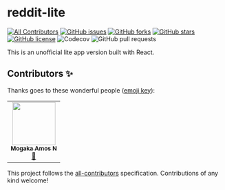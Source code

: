 # reddit-lite
<!-- ALL-CONTRIBUTORS-BADGE:START - Do not remove or modify this section -->
[![All Contributors](https://img.shields.io/badge/all_contributors-1-orange.svg?style=flat-square)](#contributors-)
[![GitHub issues](https://img.shields.io/github/issues/Mogakamo/reddit-lite)](https://github.com/Mogakamo/reddit-lite/issues)
[![GitHub forks](https://img.shields.io/github/forks/Mogakamo/reddit-lite)](https://github.com/Mogakamo/reddit-lite/network)
[![GitHub stars](https://img.shields.io/github/stars/Mogakamo/reddit-lite)](https://github.com/Mogakamo/reddit-lite/stargazers)
[![GitHub license](https://img.shields.io/github/license/Mogakamo/reddit-lite)](https://github.com/Mogakamo/reddit-lite/blob/main/LICENSE)
![Codecov](https://img.shields.io/codecov/c/github/Mogakamo/reddit-lite)
![GitHub pull requests](https://img.shields.io/github/issues-pr/Mogakamo/reddit-lite)
<!-- ALL-CONTRIBUTORS-BADGE:END -->
This is an unofficial lite app version built with React.
## Contributors ✨

Thanks goes to these wonderful people ([emoji key](https://allcontributors.org/docs/en/emoji-key)):

<!-- ALL-CONTRIBUTORS-LIST:START - Do not remove or modify this section -->
<!-- prettier-ignore-start -->
<!-- markdownlint-disable -->
<table>
  <tr>
    <td align="center"><a href="https://github.com/Mogakamo"><img src="https://avatars.githubusercontent.com/u/61131314?v=4?s=100" width="100px;" alt=""/><br /><sub><b>Mogaka Amos N</b></sub></a><br /><a href="#design-Mogakamo" title="Design">🎨</a></td>
  </tr>
</table>

<!-- markdownlint-restore -->
<!-- prettier-ignore-end -->

<!-- ALL-CONTRIBUTORS-LIST:END -->

This project follows the [all-contributors](https://github.com/all-contributors/all-contributors) specification. Contributions of any kind welcome!
